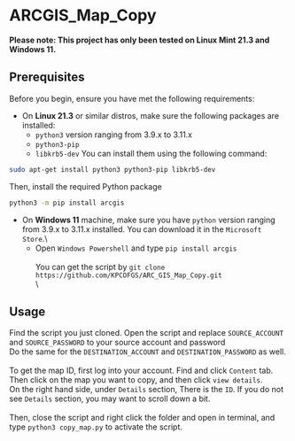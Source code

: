 # ARCGIS_Map_Copy
**Please note: This project has only been tested on Linux Mint 21.3 and Windows 11.**
## Prerequisites
Before you begin, ensure you have met the following requirements:
* On **Linux 21.3** or similar distros, make sure the following packages are installed:
    * `python3` version ranging from 3.9.x to 3.11.x
    * `python3-pip`
    * `libkrb5-dev`
You can install them using the following command:
```bash
sudo apt-get install python3 python3-pip libkrb5-dev
```
Then, install the required Python package
```bash
python3 -m pip install arcgis
```
* On **Windows 11** machine, make sure you have `python` version ranging from 3.9.x to 3.11.x installed. You can download it in the `Microsoft Store`.\
   * Open `Windows Powershell` and type `pip install arcgis`
\
\
You can get the script by ```git clone https://github.com/KPCOFGS/ARC_GIS_Map_Copy.git```
\
\
## Usage
Find the script you just cloned. Open the script and replace  ```SOURCE_ACCOUNT``` and ```SOURCE_PASSWORD``` to your source account and password\
Do the same for the ```DESTINATION_ACCOUNT``` and ```DESTINATION_PASSWORD``` as well.
\
\
To get the map ID, first log into your account. Find and click ```Content``` tab. Then click on the map you want to copy, and then click ```view details```.\
On the right hand side, under ```Details``` section, There is the ```ID```. If you do not see ```Details``` section, you may want to scroll down a bit.\
\
Then, close the script and right click the folder and open in terminal, and type `python3 copy_map.py` to activate the script.

